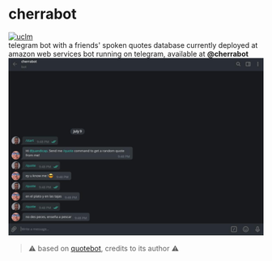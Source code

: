 # cherrabot
[![uclm](https://img.shields.io/badge/personal-project-red.svg?&longCache=true&colorA=27a79a&colorB=555555&style=for-the-badge)](http://www.juanperea.me)  
telegram bot with a friends' spoken quotes database currently deployed at amazon web services
bot running on telegram, available at **@cherrabot**
![cherrabot](screenshots/bot.jpg) 
>:warning: based on [quotebot](https://github.com/dkhd/quotebot), credits to its author :warning:

